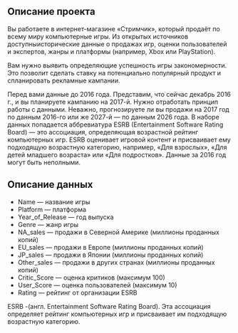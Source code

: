 ## Описание проекта

Вы работаете в интернет-магазине «Стримчик», который продаёт по всему миру компьютерные игры. Из открытых источников доступныисторические данные о продажах игр, оценки пользователей и экспертов, жанры и платформы (например, Xbox или PlayStation).

Вам нужно выявить определяющие успешность игры закономерности. Это позволит сделать ставку на потенциально популярный продукт и спланировать рекламные кампании.

Перед вами данные до 2016 года. Представим, что сейчас декабрь 2016 г., и вы планируете кампанию на 2017-й. Нужно отработать принцип работы с данными. Неважно, прогнозируете ли вы продажи на 2017 год по данным 2016-го или же 2027-й — по данным 2026 года. В наборе данных попадается аббревиатура ESRB (Entertainment Software Rating Board) — это ассоциация, определяющая возрастной рейтинг компьютерных игр. ESRB оценивает игровой контент и присваивает ему подходящую возрастную категорию, например, «Для взрослых», «Для детей младшего возраста» или «Для подростков».
Данные за 2016 год могут быть неполными.

## Описание данных

*	Name — название игры
*	Platform — платформа
*	Year_of_Release — год выпуска
*	Genre — жанр игры
*	NA_sales — продажи в Северной Америке (миллионы проданных копий)
*	EU_sales — продажи в Европе (миллионы проданных копий)
*	JP_sales — продажи в Японии (миллионы проданных копий)
*	Other_sales — продажи в других странах (миллионы проданных копий)
*	Critic_Score — оценка критиков (максимум 100)
*	User_Score — оценка пользователей (максимум 10)
*	Rating — рейтинг от организации ESRB 

ESRB -(англ. Entertainment Software Rating Board). Эта ассоциация определяет рейтинг компьютерных игр и присваивает им подходящую возрастную категорию.

